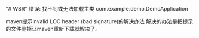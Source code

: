 "# WSR" 
错误: 找不到或无法加载主类 com.example.demo.DemoApplication

maven提示invalid LOC header (bad signature)的解决办法
解决的办法是把提示的文件删掉让maven重新下载就解决了。
